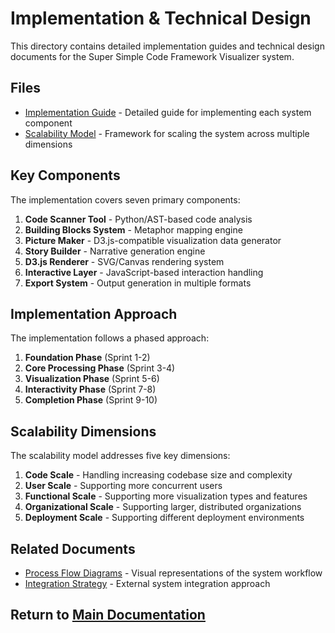 # Implementation & Technical Design

This directory contains detailed implementation guides and technical design documents for the Super Simple Code Framework Visualizer system.

## Files

- [Implementation Guide](./visualization_system_implementation_guide.md) - Detailed guide for implementing each system component
- [Scalability Model](./visualization_system_scalability_model.md) - Framework for scaling the system across multiple dimensions

## Key Components

The implementation covers seven primary components:

1. **Code Scanner Tool** - Python/AST-based code analysis
2. **Building Blocks System** - Metaphor mapping engine
3. **Picture Maker** - D3.js-compatible visualization data generator
4. **Story Builder** - Narrative generation engine
5. **D3.js Renderer** - SVG/Canvas rendering system
6. **Interactive Layer** - JavaScript-based interaction handling
7. **Export System** - Output generation in multiple formats

## Implementation Approach

The implementation follows a phased approach:

1. **Foundation Phase** (Sprint 1-2)
2. **Core Processing Phase** (Sprint 3-4)
3. **Visualization Phase** (Sprint 5-6)
4. **Interactivity Phase** (Sprint 7-8)
5. **Completion Phase** (Sprint 9-10)

## Scalability Dimensions

The scalability model addresses five key dimensions:

1. **Code Scale** - Handling increasing codebase size and complexity
2. **User Scale** - Supporting more concurrent users
3. **Functional Scale** - Supporting more visualization types and features
4. **Organizational Scale** - Supporting larger, distributed organizations
5. **Deployment Scale** - Supporting different deployment environments

## Related Documents

- [Process Flow Diagrams](../process-model/visualization_system_process_diagram.md) - Visual representations of the system workflow
- [Integration Strategy](../integration/visualization_system_integration_strategy.md) - External system integration approach

## Return to [Main Documentation](../README.md)